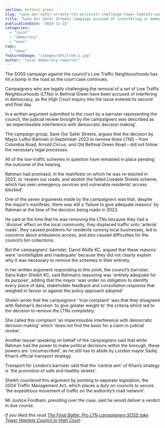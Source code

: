 ```yaml
---
section: bethnal-green
slug: "save-our-safer-streets-ltn-activists-challenge-tower-hamlets-council-in-high-court-final-day"
title: "Save Our Safer Streets campaign accused of interfering in democracy in LTN battle with council"
publicationDate: "2024-11-22"
categories: 
  - "local"
  - "democracy"
  - "news"
tags: 
  - "news"
featuredImage: "/images/Untitled-1.jpg"
author: "local-democracy-reporter"
---
```


The SOSS campaign against the council's Low Traffic Neighbourhoods has hit a bump in the road as the court case continues.

Campaigners who are legally challenging the removal of a set of Low Traffic Neighbourhoods (LTNs) in Bethnal Green have been accused of interfering in democracy, as the High Court inquiry into the issue entered its second and final day.

In a written argument submitted to the court by a barrister representing the council, the judicial review brought by the campaigners was described as 'an impermissible interference with democratic decision making'.

The campaign group, Save Our Safer Streets, argues that the decision by Mayor Lutfur Rahman in September 2023 to remove three LTNS – from Columbia Road, Arnold Circus, and Old Bethnal Green Road – did not follow the necessary legal processes.

All of the low-traffic schemes in question have remained in place pending the outcome of the hearing.

Rahman had promised, in the manifesto on which he was re-elected in 2022, to 'reopen our roads, and abolish the failed Liveable Streets scheme, which has seen emergency services and vulnerable residents’ access blocked'.

One of the seven arguments made by the campaigners was that, despite the mayor’s manifesto, there was still a 'failure to give adequate reasons' by Rahman at the time of the decision being made in 2023.

He said at the time that he was removing the LTNs because they had a 'divisive' effect on the local community, they displaced traffic onto 'arterial roads', they caused problems for residents running local businesses, led to concerns about ambulance access, and also caused difficulties for the council’s bin collections.

But the campaigners’ barrister, David Wolfe KC, argued that these reasons were 'unintelligible and inadequate' because they did not clearly explain why it was necessary to remove the schemes in their entirety.

In her written argument responding to this point, the council’s barrister, Saira Kabir Sheikh KC, said Rahman’s reasoning was 'entirely adequate for its purpose', adding that the mayor 'was under no obligation to identify every piece of data, stakeholder feedback and consultation response that weighed in favour or against the policy approach adopted'

Sheikh wrote that the campaigners' 'true complaint' was that they disagreed with Rahman’s decision 'to give greater weight to' the criteria which led to the decision to remove the LTNs completely.

She called this complaint 'an impermissible interference with democratic decision making' which 'does not find the basis for a claim in judicial review'.

Another lawyer speaking on behalf of the campaigners said that while Rahman had the power to make political decisions within the borough, these powers are 'circumscribed', as he still has to abide by London mayor Sadiq Khan’s official transport strategy.

Transport for London’s barrister said that the 'central aim' of Khan’s strategy is 'the promotion of safe and healthy streets'.

Sheikh countered this argument by pointing to separate legislation, the 2004 Traffic Management Act, which places a duty on councils to secure 'the expeditious movement of traffic on the authority’s road network'.

Mr Justice Fordham, presiding over the case, said he would deliver a verdict in due course.

_If you liked this read [The Final Battle: Pro LTN campaigners SOSS take Tower Hamlets Council to High Court](https://bethnalgreenlondon.co.uk/save-our-safer-streets-ltn-activists-challenge-tower-hamlets-council-in-high-court/)_
